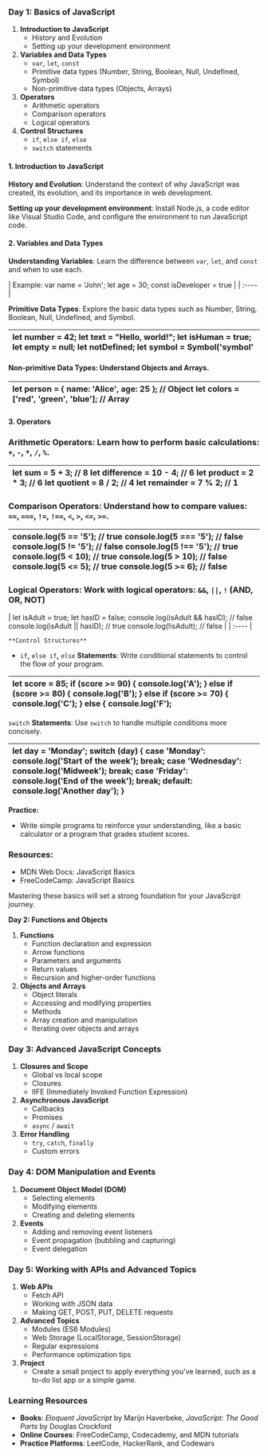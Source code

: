### **Day 1: Basics of JavaScript**

1. **Introduction to JavaScript**  
   * History and Evolution  
   * Setting up your development environment  
2. **Variables and Data Types**  
   * `var`, `let`, `const`  
   * Primitive data types (Number, String, Boolean, Null, Undefined, Symbol)  
   * Non-primitive data types (Objects, Arrays)  
3. **Operators**  
   * Arithmetic operators  
   * Comparison operators  
   * Logical operators  
4. **Control Structures**  
   * `if`, `else if`, `else`  
   * `switch` statements

#### **1\. Introduction to JavaScript**

**History and Evolution**: Understand the context of why JavaScript was created, its evolution, and its importance in web development.

**Setting up your development environment**: Install Node.js, a code editor like Visual Studio Code, and configure the environment to run JavaScript code.

#### **2\. Variables and Data Types**

**Understanding Variables**: Learn the difference between `var`, `let`, and `const` and when to use each.

| Example: 
var name \= 'John'; 
let age \= 30; 
const isDeveloper \= true |
| :---- |

**Primitive Data Types**: Explore the basic data types such as Number, String, Boolean, Null, Undefined, and Symbol.

| let number \= 42;  let text \= "Hello, world\!"; let isHuman \= true;  let empty \= null;  let notDefined;  let symbol \= Symbol('symbol' |
| :---- |

#### **Non-primitive Data Types: Understand Objects and Arrays.**

| let person \= { name: 'Alice', age: 25 }; // Object let colors \= \['red', 'green', 'blue'\];   // Array |
| :---- |

### 

#### **3\. Operators**

### **Arithmetic Operators: Learn how to perform basic calculations: `+`, `-`, `*`, `/`, `%`.**

| let sum \= 5 \+ 3; // 8 let difference \= 10 \- 4; // 6 let product \= 2 \* 3; // 6 let quotient \= 8 / 2; // 4 let remainder \= 7 % 2; // 1 |
| :---- |

### **Comparison Operators: Understand how to compare values: `==`, `===`, `!=`, `!==`, `<`, `>`, `<=`, `>=`.**

| console.log(5 \== '5'); // true  console.log(5 \=== '5'); // false  console.log(5 \!= '5'); // false  console.log(5 \!== '5'); // true  console.log(5 \< 10); // true  console.log(5 \> 10); // false  console.log(5 \<= 5); // true  console.log(5 \>= 6); // false |
| :---- |

### **Logical Operators**: Work with logical operators: `&&`, `||`, `!` (AND, OR, NOT)

| let isAdult \= true;  let hasID \= false;  console.log(isAdult && hasID); // false  console.log(isAdult || hasID); // true  console.log(\!isAdult);       // false   |
| :---- |

    **Control Structures**

* `if`**,** `else if`**,** `else` **Statements**: Write conditional statements to control the flow of your program.

| let score \= 85; if (score \>= 90\) {  console.log('A');  } else if (score \>= 80\) {  console.log('B');  } else if (score \>= 70\) {  console.log('C');  } else {  console.log('F');  |
| :---- |

  `switch` **Statements**: Use `switch` to handle multiple conditions more concisely.

| let day \= 'Monday'; switch (day) {      case 'Monday':          console.log('Start of the week');          break;      case 'Wednesday':          console.log('Midweek');          break;      case 'Friday':          console.log('End of the week');          break;      default:          console.log('Another day'); } |
| :---- |

 **Practice:**

* Write simple programs to reinforce your understanding, like a basic calculator or a program that grades student scores.

### **Resources:**

* MDN Web Docs: JavaScript Basics  
* FreeCodeCamp: JavaScript Basics

Mastering these basics will set a strong foundation for your JavaScript journey.

       
**Day 2: Functions and Objects**

1. **Functions**  
   * Function declaration and expression  
   * Arrow functions  
   * Parameters and arguments  
   * Return values  
   * Recursion and higher-order functions  
2. **Objects and Arrays**  
   * Object literals  
   * Accessing and modifying properties  
   * Methods  
   * Array creation and manipulation  
   * Iterating over objects and arrays

### **Day 3: Advanced JavaScript Concepts**

1. **Closures and Scope**  
   * Global vs local scope  
   * Closures  
   * IIFE (Immediately Invoked Function Expression)  
2. **Asynchronous JavaScript**  
   * Callbacks  
   * Promises  
   * `async` / `await`  
3. **Error Handling**  
   * `try`, `catch`, `finally`  
   * Custom errors

### **Day 4: DOM Manipulation and Events**

1. **Document Object Model (DOM)**  
   * Selecting elements  
   * Modifying elements  
   * Creating and deleting elements  
2. **Events**  
   * Adding and removing event listeners  
   * Event propagation (bubbling and capturing)  
   * Event delegation

### **Day 5: Working with APIs and Advanced Topics**

1. **Web APIs**  
   * Fetch API  
   * Working with JSON data  
   * Making GET, POST, PUT, DELETE requests  
2. **Advanced Topics**  
   * Modules (ES6 Modules)  
   * Web Storage (LocalStorage, SessionStorage)  
   * Regular expressions  
   * Performance optimization tips  
3. **Project**  
   * Create a small project to apply everything you've learned, such as a to-do list app or a simple game.

### **Learning Resources**

* **Books**: *Eloquent JavaScript* by Marijn Haverbeke, *JavaScript: The Good Parts* by Douglas Crockford  
* **Online Courses**: FreeCodeCamp, Codecademy, and MDN tutorials  
* **Practice Platforms**: LeetCode, HackerRank, and Codewars

